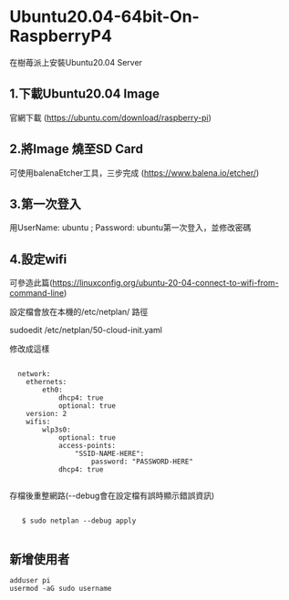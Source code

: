 # Ubuntu20.04-64bit-On-RaspberryP4
在樹苺派上安裝Ubuntu20.04 Server

<h2>1.下載Ubuntu20.04 Image</h2>

官網下載 (https://ubuntu.com/download/raspberry-pi)

<h2>2.將Image 燒至SD Card</h2>

可使用balenaEtcher工具，三步完成 (https://www.balena.io/etcher/)

<h2>3.第一次登入</h2>

用UserName: ubuntu ; Password: ubuntu第一次登入，並修改密碼

<h2>4.設定wifi</h2>

可參造此篇(https://linuxconfig.org/ubuntu-20-04-connect-to-wifi-from-command-line)
  
  設定檔會放在本機的/etc/netplan/ 路徑
  
  sudoedit /etc/netplan/50-cloud-init.yaml
  
  修改成這樣
  
  <pre><code>
  network:
    ethernets:
        eth0:
            dhcp4: true
            optional: true
    version: 2
    wifis:
        wlp3s0:
            optional: true
            access-points:
                "SSID-NAME-HERE":
                    password: "PASSWORD-HERE"
            dhcp4: true
   </code></pre>
   
   存檔後重整網路(--debug會在設定檔有誤時顯示錯誤資訊)
   
   <pre><code>
   $ sudo netplan --debug apply
   </code></pre>

<h2>新增使用者</h2>
<pre><code>adduser pi
usermod -aG sudo username</code></pre>
